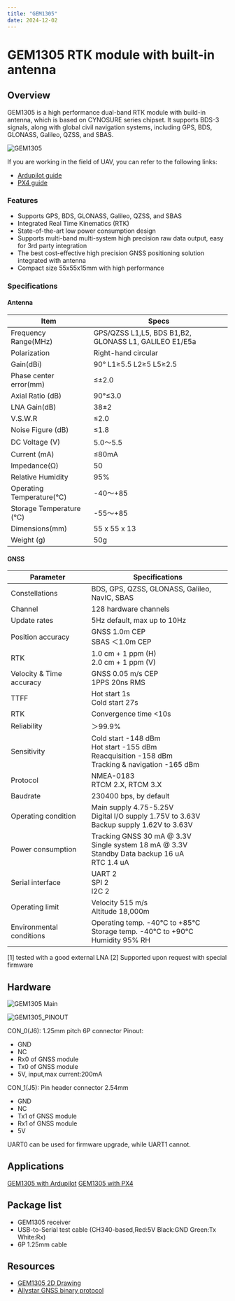```yaml
---
title: "GEM1305"
date: 2024-12-02
---
```


# GEM1305 RTK module with built-in antenna

## Overview

GEM1305 is a high performance dual-band RTK module with build-in antenna, which is based on CYNOSURE series chipset.
It supports BDS-3 signals, along with global civil navigation systems, including GPS, BDS, GLONASS, Galileo, QZSS, and SBAS.

![GEM1305](../../../images/gnss/GEM1305/GEM1305-Pixhawk.png)

If you are working in the field of UAV, you can refer to the following links:

- [Ardupilot guide](https://ardupilot.org/copter/docs/common-datagnss-gem1305-rtk.html)
- [PX4 guide](https://docs.px4.io/main/en/gps_compass/rtk_gps_gem1305.html) 

### Features

- Supports GPS, BDS, GLONASS, Galileo, QZSS, and SBAS
- Integrated Real Time Kinematics (RTK)
- State-of-the-art low power consumption design
- Supports multi-band multi-system high precision raw data output, easy for 3rd party integration
- The best cost-effective high precision GNSS positioning solution integrated with antenna
- Compact size 55x55x15mm with high performance

### Specifications

#### Antenna

| Item | Specs |
| --- | --- |
| Frequency Range(MHz) | GPS/QZSS L1,L5, BDS B1,B2, GLONASS L1, GALILEO E1/E5a |
| Polarization | Right-hand circular |
| Gain(dBi) | 90° L1≥5.5 L2≥5 L5≥2.5 |
| Phase center error(mm) | ≤±2.0 |
| Axial Ratio (dB) | 90°≤3.0 |
| LNA Gain(dB) | 38±2 |
| V.S.W.R | ≤2.0 |
| Noise Figure (dB) | ≤1.8 |
| DC Voltage (V) | 5.0～5.5 |
| Current (mA) | ≤80mA |
| Impedance(Ω) | 50 |
| Relative Humidity | 95% |
| Operating Temperature(℃) | -40～+85 |
| Storage Temperature (℃) | -55～+85 |
| Dimensions(mm) | 55 x 55 x 13 |
| Weight (g) | 50g |

#### GNSS

| Parameter | Specifications |
| --- | --- |
| Constellations | BDS, GPS, QZSS, GLONASS, Galileo, NavIC, SBAS |
| Channel | 128 hardware channels |
| Update rates | 5Hz default, max up to 10Hz |
| Position accuracy | GNSS 1.0m CEP<br>SBAS ＜1.0m CEP |
| RTK | 1.0 cm + 1 ppm (H)<br>2.0 cm + 1 ppm (V) |
| Velocity & Time accuracy | GNSS 0.05 m/s CEP<br>1PPS 20ns RMS |
| TTFF | Hot start 1s<br>Cold start 27s |
| RTK | Convergence time <10s |
| Reliability | ＞99.9% |
| Sensitivity | Cold start -148 dBm<br>Hot start -155 dBm<br>Reacquisition -158 dBm<br>Tracking & navigation -165 dBm |
| Protocol | NMEA-0183<br>RTCM 2.X, RTCM 3.X |
| Baudrate | 230400 bps, by default |
| Operating condition | Main supply 4.75-5.25V<br>Digital I/O supply 1.75V to 3.63V<br>Backup supply 1.62V to 3.63V |
| Power consumption | Tracking GNSS 30 mA @ 3.3V<br>Single system 18 mA @ 3.3V<br>Standby Data backup 16 uA<br>RTC 1.4 uA |
| Serial interface | UART 2<br>SPI 2<br>I2C 2 |
| Operating limit | Velocity 515 m/s<br>Altitude 18,000m |
| Environmental conditions | Operating temp. -40°C to +85°C<br>Storage temp. -40°C to +90°C<br>Humidity 95% RH |

[1] tested with a good external LNA
[2] Supported upon request with special firmware

## Hardware

![GEM1305 Main](../../../images/gnss/GEM1305/GEM1305-4540-A0-MAIN-03.png)

![GEM1305_PINOUT](../../../images/gnss/GEM1305/GEM1305-main-a1.png)

CON_0(J6): 1.25mm pitch 6P connector Pinout:

- GND
- NC
- Rx0 of GNSS module
- Tx0 of GNSS module
- 5V, input,max current:200mA

CON_1(J5): Pin header connector 2.54mm

- GND
- NC
- Tx1 of GNSS module
- Rx1 of GNSS module
- 5V

UART0 can be used for firmware upgrade, while UART1 cannot.

## Applications

[GEM1305 with Ardupilot](https://ardupilot.org/copter/docs/common-datagnss-gem1305-rtk.html)
[GEM1305 with PX4](https://docs.px4.io/main/en/gps_compass/rtk_gps_gem1305.html)

## Package list

- GEM1305 receiver
- USB-to-Serial test cable (CH340-based,Red:5V Black:GND Green:Tx White:Rx)
- 6P 1.25mm cable

## Resources

- [GEM1305 2D Drawing](../../../assets/drawing_files/GEM1305-2D-Drawing.pdf)
- [Allystar GNSS binary protocol](../../../common/common_allystar_binary_protocol)
